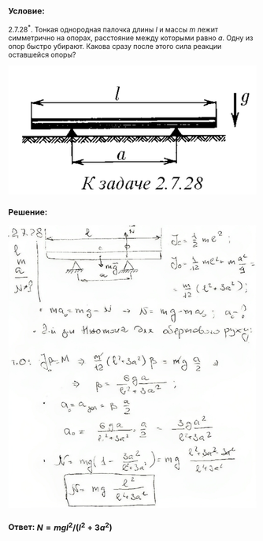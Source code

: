 ###  Условие:

$2.7.28^*.$ Тонкая однородная палочка длины $l$ и массы $m$ лежит симметрично на опорах, расстояние между которыми равно $a$. Одну из опор быстро убирают. Какова сразу после этого сила реакции оставшейся опоры?

![|551x285, 67%](../../img/2.7.28/statement.png)

###  Решение:

![|702x800, 67%](../../img/2.7.28/sol.png)

###  Ответ: $N = mgl^2/(l^2 + 3a^2)$